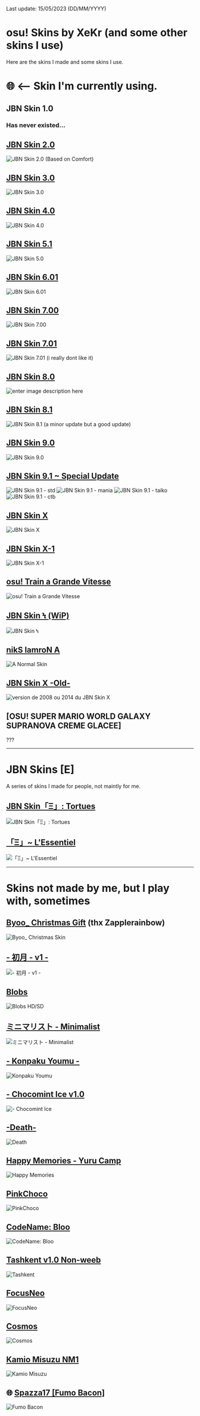 Last update: 15/05/2023 (DD/MM/YYYY)

# osu! Skins by XeKr (and some other skins I use)

Here are the skins I made and some skins I use.

# 🌐 <-- Skin I'm currently using.

## JBN Skin 1.0

### Has never existed...

## [JBN Skin 2.0](https://didiermichon.s-ul.eu/RbhOJeZ2)

![JBN Skin 2.0 (Based on Comfort)](https://i.imgur.com/XkSvWuq.jpg)

## [JBN Skin 3.0](https://didiermichon.s-ul.eu/Ky7fLpz0)

![JBN Skin 3.0](https://i.imgur.com/VhAwJ7D.jpg)

## [JBN Skin 4.0](https://didiermichon.s-ul.eu/2xit6MyR)

![JBN Skin 4.0](https://i.imgur.com/6NZ8z28.jpg)

## [JBN Skin 5.1](https://didiermichon.s-ul.eu/fQdUekjD)

![JBN Skin 5.0](https://i.imgur.com/ox5fVcD.jpg)

## [JBN Skin 6.01](https://didiermichon.s-ul.eu/yRpdGl2w)

![JBN Skin 6.01](https://i.imgur.com/gzko3dC.jpg)

## [JBN Skin 7.00](https://didiermichon.s-ul.eu/1YU0hkQX)

![JBN Skin 7.00](https://i.imgur.com/spsqEne.jpg)

## [JBN Skin 7.01](https://didiermichon.s-ul.eu/24mD19wH)

![JBN Skin 7.01 (i really dont like it)](https://i.imgur.com/VGXoW7d.jpg)

## [JBN Skin 8.0](https://didiermichon.s-ul.eu/asJJz1I6)

![enter image description here](https://i.imgur.com/WYN32Vv.jpg)

## [JBN Skin 8.1](https://didiermichon.s-ul.eu/sAHrUkDE)

![JBN Skin 8.1 (a minor update but a good update)](https://i.imgur.com/Y8kHKL4.jpg)

## [JBN Skin 9.0](https://didiermichon.s-ul.eu/Jismf1Xf)

![JBN Skin 9.0](https://i.imgur.com/ZeWGD6C.jpg)

## [JBN Skin 9.1 ~ Special Update](https://didiermichon.s-ul.eu/pkxbVjZy)
![JBN Skin 9.1 - std](https://i.imgur.com/OOgOfNE.jpg)
![JBN Skin 9.1 - mania](https://i.imgur.com/u2WOepp.jpg)
![JBN Skin 9.1 - taiko](https://i.imgur.com/sUNdcEw.jpg)
![JBN Skin 9.1 - ctb](https://i.imgur.com/BL70dKh.jpg)

## [JBN Skin X](https://didiermichon.s-ul.eu/ArTRuiXP)

![JBN Skin X](https://i.imgur.com/tAukigd.jpg)

## [JBN Skin X-1](https://didiermichon.s-ul.eu/BC4goN71)

![JBN Skin X-1](https://i.imgur.com/TI55oX4.jpeg)

## [osu! Train a Grande Vitesse](https://didiermichon.s-ul.eu/BQZLpPy2)

![osu! Train a Grande Vitesse](https://i.imgur.com/ZfNL2Wx.jpeg)

## [JBN Skin Ϟ (WiP)](https://didiermichon.s-ul.eu/wV83JeNg)

![JBN Skin Ϟ](https://i.imgur.com/QyonMjz.png)

## [nikS lamroN A](https://www.mediafire.com/file/m3sh2omaona1h87/%C2%A4++++++++++nikS+lamroN+A++++++++++%C2%A4.osk/file)

![A Normal Skin](https://i.imgur.com/xsdBujg.png)

## [JBN Skin X -Old-](https://didiermichon.s-ul.eu/afl7I2HZ)

![version de 2008 ou 2014 du JBN Skin X](https://i.imgur.com/lkGTKBi.jpeg)

## [OSU! SUPER MARIO WORLD GALAXY SUPRANOVA CREME GLACEE]

???

___________________________________________________________________________________________________________________________

# JBN Skins [E]

A series of skins I made for people, not maintly for me.

## [JBN Skin「Ξ」: Tortues](https://didiermichon.s-ul.eu/fFE4oRNw)

![JBN Skin「Ξ」: Tortues](https://i.imgur.com/8Mpr2M3.jpg)

## [ 「Ξ」~ L'Essentiel](https://www.mediafire.com/file/sbxqck7ty6dvwng/-+++++++++++++「Ξ」+~+L'Essentiel+++++++++++++-.osk/file)

![ 「Ξ」~ L'Essentiel](https://i.imgur.com/GQdVq3c.jpeg)

____________________________________________________________________________________________________________________________

# Skins not made by me, but I play with, sometimes

## [Byoo_ Christmas Gift](https://www.mediafire.com/file/xnqe25xuvxh5z1q/kdo.zip/file) (thx Zapplerainbow)

![Byoo_ Christmas Skin](https://i.imgur.com/qJHjblv.jpg)

## [- 初月 - v1 -](https://drive.google.com/open?id=1mf7c7a4YJ6rUIXXTJCnM3oF4nEZx5MAB)

![- 初月 - v1 -](https://i.imgur.com/7RCGGIx.jpg)

## [Blobs](https://osu.ppy.sh/community/forums/topics/1047069?n=1)

![Blobs HD/SD](https://i.ppy.sh/cf3108933fa00105c0fd5d4b9ddd7256a9bb8023/68747470733a2f2f692e696d6775722e636f6d2f7a3561446c4d642e706e67)

## [ミニマリスト - Minimalist](https://drive.google.com/file/d/132geFO9CQ_wc8F1sg4-auP_YsGRqApjS/view?usp=sharing)

![ミニマリスト - Minimalist](https://i.imgur.com/mYTkhQH.png)

## [- Konpaku Youmu -](http://www.mediafire.com/file/re8d4jkgeqouk2p/file)

![Konpaku Youmu](https://i.imgur.com/6SnNeVW.jpg)

## [- Chocomint Ice v1.0](https://drive.google.com/file/d/12rZFGTkdNqtpgj3n8-pY-c1HgnRDjbe7/view?usp=sharing)

![- Chocomint Ice](https://i.imgur.com/59d6ScF.jpg)

## [-Death-](https://www.reddit.com/r/OsuSkins/comments/ij00d6/death_stdhd_169_only/)

![Death](https://i.imgur.com/RgJU3S5.jpg)

## [Happy Memories - Yuru Camp](https://skins.osuck.net/index.php?newsid=1566)

![Happy Memories](https://skimg.osuck.net/dd6c6b33065345674d1346ad102fdae1.webp)

## [PinkChoco](https://www.reddit.com/r/OsuSkins/comments/j16ec4/pinkchoco_169_43_sdhd/)

![PinkChoco](https://i.imgur.com/YSfMPZm.png)

## [CodeName: Bloo](https://www.reddit.com/r/OsuSkins/comments/jqhznd/std_codename_bloo_169_1610_43_54_hdsd/)

![CodeName: Bloo](https://i.imgur.com/WqP9Hes.png)

## [Tashkent v1.0 Non-weeb](https://www.reddit.com/r/OsuSkins/comments/l448bq/tashkent_nonweeb_version_animated_hdsd_169/)

![Tashkent](https://i.imgur.com/NNxpkkM.png)

## [FocusNeo](https://osu.ppy.sh/community/forums/topics/1291126)

![FocusNeo](https://i.imgur.com/k5TFXSe.jpg)

## [Cosmos](https://compendium.skinship.xyz/2022-06-02/1586852)

![Cosmos](https://i.imgur.com/t8GLzGt.jpg)

## [Kamio Misuzu NM1](https://www.reddit.com/r/OsuSkins/comments/11hki9h/airkamio_misuzu_hdsd_169_std_only/)

![Kamio Misuzu](https://i.imgur.com/o0J2n44.png)

## 🌐 [Spazza17 [Fumo Bacon]](https://drive.google.com/file/d/1UFAdS-EbO4GiPQgZS95fcA3fQfq6WYE9/view?usp=sharing)

![Fumo Bacon](https://user-images.githubusercontent.com/71230537/147388325-a1f14b4b-9cb8-48d5-86c9-8fe816fea308.jpg)
